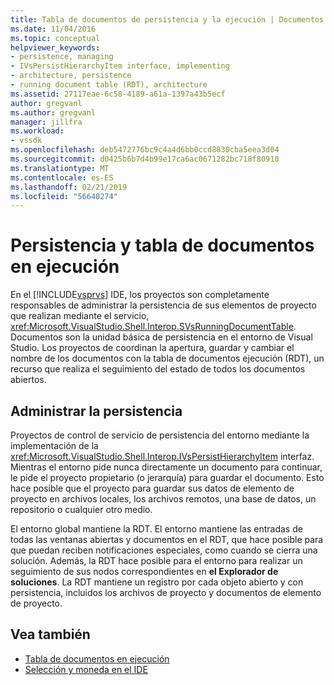 ```yaml
---
title: Tabla de documentos de persistencia y la ejecución | Documentos de Microsoft
ms.date: 11/04/2016
ms.topic: conceptual
helpviewer_keywords:
- persistence, managing
- IVsPersistHierarchyItem interface, implementing
- architecture, persistence
- running document table (RDT), architecture
ms.assetid: 27117eae-6c58-4189-a61a-1397a43b5ecf
author: gregvanl
ms.author: gregvanl
manager: jillfra
ms.workload:
- vssdk
ms.openlocfilehash: deb5472776bc9c4a4d6bb0ccd8830cba5eea3d04
ms.sourcegitcommit: d0425b6b7d4b99e17ca6ac0671282bc718f80910
ms.translationtype: MT
ms.contentlocale: es-ES
ms.lasthandoff: 02/21/2019
ms.locfileid: "56640274"
---
```

# <a name="persistence-and-the-running-document-table"></a>Persistencia y tabla de documentos en ejecución
En el [!INCLUDE[vsprvs](../../code-quality/includes/vsprvs_md.md)] IDE, los proyectos son completamente responsables de administrar la persistencia de sus elementos de proyecto que realizan mediante el servicio, <xref:Microsoft.VisualStudio.Shell.Interop.SVsRunningDocumentTable>. Documentos son la unidad básica de persistencia en el entorno de Visual Studio. Los proyectos de coordinan la apertura, guardar y cambiar el nombre de los documentos con la tabla de documentos ejecución (RDT), un recurso que realiza el seguimiento del estado de todos los documentos abiertos.

## <a name="managing-persistence"></a>Administrar la persistencia
 Proyectos de control de servicio de persistencia del entorno mediante la implementación de la <xref:Microsoft.VisualStudio.Shell.Interop.IVsPersistHierarchyItem> interfaz. Mientras el entorno pide nunca directamente un documento para continuar, le pide el proyecto propietario (o jerarquía) para guardar el documento. Esto hace posible que el proyecto para guardar sus datos de elemento de proyecto en archivos locales, los archivos remotos, una base de datos, un repositorio o cualquier otro medio.

 El entorno global mantiene la RDT. El entorno mantiene las entradas de todas las ventanas abiertas y documentos en el RDT, que hace posible para que puedan reciben notificaciones especiales, como cuando se cierra una solución. Además, la RDT hace posible para el entorno para realizar un seguimiento de sus nodos correspondientes en **el Explorador de soluciones**. La RDT mantiene un registro por cada objeto abierto y con persistencia, incluidos los archivos de proyecto y documentos de elemento de proyecto.

## <a name="see-also"></a>Vea también
- [Tabla de documentos en ejecución](../../extensibility/internals/running-document-table.md)
- [Selección y moneda en el IDE](../../extensibility/internals/selection-and-currency-in-the-ide.md)